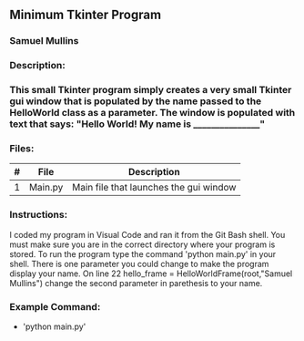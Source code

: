 ## Minimum Tkinter Program
### Samuel Mullins
### Description:
### This small Tkinter program simply creates a very small Tkinter gui window that is populated by the name passed to the HelloWorld class as a parameter. The window is populated with text that says: "Hello World! My name is _______________"
### Files:
|   #   | File            | Description                                        |
| :---: | --------------- | -------------------------------------------------- |
|   1   | Main.py         | Main file that launches the gui window             |
### Instructions:
I coded my program in Visual Code and ran it from the Git Bash shell.
You must make sure you are in the correct directory where your program is stored.
To run the program type the command 'python main.py' in your shell.
There is one parameter you could change to make the program display your name. On line 22 hello_frame = HelloWorldFrame(root,"Samuel Mullins") change the second parameter in parethesis to your name.
### Example Command:
- 'python main.py'

